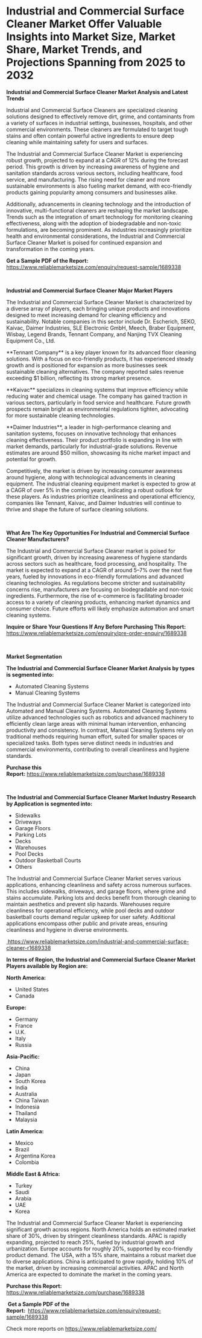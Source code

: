<p><h1>Industrial and Commercial Surface Cleaner Market Offer Valuable Insights into Market Size, Market Share, Market Trends, and Projections Spanning from 2025 to 2032</h1></p><p><strong>Industrial and Commercial Surface Cleaner Market Analysis and Latest Trends</strong></p>
<p><p>Industrial and Commercial Surface Cleaners are specialized cleaning solutions designed to effectively remove dirt, grime, and contaminants from a variety of surfaces in industrial settings, businesses, hospitals, and other commercial environments. These cleaners are formulated to target tough stains and often contain powerful active ingredients to ensure deep cleaning while maintaining safety for users and surfaces.</p><p>The Industrial and Commercial Surface Cleaner Market is experiencing robust growth, projected to expand at a CAGR of 12% during the forecast period. This growth is driven by increasing awareness of hygiene and sanitation standards across various sectors, including healthcare, food service, and manufacturing. The rising need for cleaner and more sustainable environments is also fueling market demand, with eco-friendly products gaining popularity among consumers and businesses alike.</p><p>Additionally, advancements in cleaning technology and the introduction of innovative, multi-functional cleaners are reshaping the market landscape. Trends such as the integration of smart technology for monitoring cleaning effectiveness, along with the adoption of biodegradable and non-toxic formulations, are becoming prominent. As industries increasingly prioritize health and environmental considerations, the Industrial and Commercial Surface Cleaner Market is poised for continued expansion and transformation in the coming years.</p></p>
<p><strong>Get a Sample PDF of the Report:&nbsp;</strong> <a href="https://www.reliablemarketsize.com/enquiry/request-sample/1689338?utm_campaign=2317&utm_medium=2&utm_source=Github&utm_content=ia&utm_term=26032025&utm_id=industrial-and-commercial-surface-cleaner">https://www.reliablemarketsize.com/enquiry/request-sample/1689338</a></p>
<p>&nbsp;</p>
<p><strong>Industrial and Commercial Surface Cleaner Major Market Players</strong></p>
<p><p>The Industrial and Commercial Surface Cleaner Market is characterized by a diverse array of players, each bringing unique products and innovations designed to meet increasing demand for cleaning efficiency and sustainability. Notable companies in this sector include Dr. Escherich, SEKO, Kaivac, Daimer Industries, SLE Electronic GmbH, Meech, Braber Equipment, Wisbay, Legend Brands, Tennant Company, and Nanjing TVX Cleaning Equipment Co., Ltd.</p><p>**Tennant Company** is a key player known for its advanced floor cleaning solutions. With a focus on eco-friendly products, it has experienced steady growth and is positioned for expansion as more businesses seek sustainable cleaning alternatives. The company reported sales revenue exceeding $1 billion, reflecting its strong market presence.</p><p>**Kaivac** specializes in cleaning systems that improve efficiency while reducing water and chemical usage. The company has gained traction in various sectors, particularly in food service and healthcare. Future growth prospects remain bright as environmental regulations tighten, advocating for more sustainable cleaning technologies.</p><p>**Daimer Industries**, a leader in high-performance cleaning and sanitation systems, focuses on innovative technology that enhances cleaning effectiveness. Their product portfolio is expanding in line with market demands, particularly for industrial-grade solutions. Revenue estimates are around $50 million, showcasing its niche market impact and potential for growth.</p><p>Competitively, the market is driven by increasing consumer awareness around hygiene, along with technological advancements in cleaning equipment. The industrial cleaning equipment market is expected to grow at a CAGR of over 5% in the coming years, indicating a robust outlook for these players. As industries prioritize cleanliness and operational efficiency, companies like Tennant, Kaivac, and Daimer Industries will continue to thrive and shape the future of surface cleaning solutions.</p></p>
<p>&nbsp;</p>
<p><strong>What Are The Key Opportunities For Industrial and Commercial Surface Cleaner Manufacturers?</strong></p>
<p><p>The Industrial and Commercial Surface Cleaner market is poised for significant growth, driven by increasing awareness of hygiene standards across sectors such as healthcare, food processing, and hospitality. The market is expected to expand at a CAGR of around 5–7% over the next five years, fueled by innovations in eco-friendly formulations and advanced cleaning technologies. As regulations become stricter and sustainability concerns rise, manufacturers are focusing on biodegradable and non-toxic ingredients. Furthermore, the rise of e-commerce is facilitating broader access to a variety of cleaning products, enhancing market dynamics and consumer choice. Future efforts will likely emphasize automation and smart cleaning systems.</p></p>
<p><strong>Inquire or Share Your Questions If Any Before Purchasing This Report:</strong> <a href="https://www.reliablemarketsize.com/enquiry/pre-order-enquiry/1689338?utm_campaign=2317&utm_medium=2&utm_source=Github&utm_content=ia&utm_term=26032025&utm_id=industrial-and-commercial-surface-cleaner">https://www.reliablemarketsize.com/enquiry/pre-order-enquiry/1689338</a></p>
<p>&nbsp;</p>
<p><strong>Market Segmentation</strong></p>
<p><strong>The Industrial and Commercial Surface Cleaner Market Analysis by types is segmented into:</strong></p>
<p><ul><li>Automated Cleaning Systems</li><li>Manual Cleaning Systems</li></ul></p>
<p><p>The Industrial and Commercial Surface Cleaner Market is categorized into Automated and Manual Cleaning Systems. Automated Cleaning Systems utilize advanced technologies such as robotics and advanced machinery to efficiently clean large areas with minimal human intervention, enhancing productivity and consistency. In contrast, Manual Cleaning Systems rely on traditional methods requiring human effort, suited for smaller spaces or specialized tasks. Both types serve distinct needs in industries and commercial environments, contributing to overall cleanliness and hygiene standards.</p></p>
<p><strong>Purchase this Report:&nbsp;</strong><a href="https://www.reliablemarketsize.com/purchase/1689338?utm_campaign=2317&utm_medium=2&utm_source=Github&utm_content=ia&utm_term=26032025&utm_id=industrial-and-commercial-surface-cleaner">https://www.reliablemarketsize.com/purchase/1689338</a></p>
<p>&nbsp;</p>
<p><strong>The Industrial and Commercial Surface Cleaner Market Industry Research by Application is segmented into:</strong></p>
<p><ul><li>Sidewalks</li><li>Driveways</li><li>Garage Floors</li><li>Parking Lots</li><li>Decks</li><li>Warehouses</li><li>Pool Decks</li><li>Outdoor Basketball Courts</li><li>Others</li></ul></p>
<p><p>The Industrial and Commercial Surface Cleaner Market serves various applications, enhancing cleanliness and safety across numerous surfaces. This includes sidewalks, driveways, and garage floors, where grime and stains accumulate. Parking lots and decks benefit from thorough cleaning to maintain aesthetics and prevent slip hazards. Warehouses require cleanliness for operational efficiency, while pool decks and outdoor basketball courts demand regular upkeep for user safety. Additional applications encompass other public and private areas, ensuring cleanliness and hygiene in diverse environments.</p></p>
<p><a href="https://www.reliablemarketsize.com/industrial-and-commercial-surface-cleaner-r1689338?utm_campaign=2317&utm_medium=2&utm_source=Github&utm_content=ia&utm_term=26032025&utm_id=industrial-and-commercial-surface-cleaner">&nbsp;https://www.reliablemarketsize.com/industrial-and-commercial-surface-cleaner-r1689338</a></p>
<p><strong>In terms of Region, the Industrial and Commercial Surface Cleaner Market Players available by Region are:</strong></p>
<p>
    <p> <strong> North America: </strong>
        <ul>
            <li>United States</li>
            <li>Canada</li>
        </ul>
        </p> 
    <p> <strong> Europe: </strong>
        <ul>
            <li>Germany</li>
            <li>France</li>
            <li>U.K.</li>
            <li>Italy</li>
            <li>Russia</li>
        </ul>
        </p> 
    <p> <strong> Asia-Pacific: </strong>
        <ul>
            <li>China</li>
            <li>Japan</li>
            <li>South Korea</li>
            <li>India</li>
            <li>Australia</li>
            <li>China Taiwan</li>
            <li>Indonesia</li>
            <li>Thailand</li>
            <li>Malaysia</li>
        </ul>
        </p> 
    <p> <strong> Latin America: </strong>
        <ul>
            <li>Mexico</li>
            <li>Brazil</li>
            <li>Argentina Korea</li>
            <li>Colombia</li>
        </ul>
        </p> 
    <p> <strong> Middle East & Africa: </strong>
        <ul>
            <li>Turkey</li>
            <li>Saudi</li>
            <li>Arabia</li>
            <li>UAE</li>
            <li>Korea</li>
        </ul>
    </p>
    </p>
<p><p>The Industrial and Commercial Surface Cleaner Market is experiencing significant growth across regions. North America holds an estimated market share of 30%, driven by stringent cleanliness standards. APAC is rapidly expanding, projected to reach 25%, fueled by industrial growth and urbanization. Europe accounts for roughly 20%, supported by eco-friendly product demand. The USA, with a 15% share, maintains a robust market due to diverse applications. China is anticipated to grow rapidly, holding 10% of the market, driven by increasing commercial activities. APAC and North America are expected to dominate the market in the coming years.</p></p>
<p><strong>Purchase this Report: </strong><a href="https://www.reliablemarketsize.com/purchase/1689338?utm_campaign=2317&utm_medium=2&utm_source=Github&utm_content=ia&utm_term=26032025&utm_id=industrial-and-commercial-surface-cleaner">https://www.reliablemarketsize.com/purchase/1689338</a></p>
<p>&nbsp;<strong>Get a Sample PDF of the Report:&nbsp;&nbsp;</strong><a href="https://www.reliablemarketsize.com/enquiry/request-sample/1689338?utm_campaign=2317&utm_medium=2&utm_source=Github&utm_content=ia&utm_term=26032025&utm_id=industrial-and-commercial-surface-cleaner">https://www.reliablemarketsize.com/enquiry/request-sample/1689338</a></p>
<p><strong></strong></p>
<p>Check more reports on <a href="https://www.reliablemarketsize.com/?utm_campaign=2317&utm_medium=2&utm_source=Github&utm_content=ia&utm_term=26032025&utm_id=industrial-and-commercial-surface-cleaner">https://www.reliablemarketsize.com/</a></p>